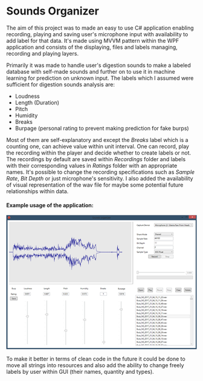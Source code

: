 # Sounds Organizer

The aim of this project was to made an easy to use C# application enabling recording, playing and saving user's microphone input with availability to add label for that data. It's made using MVVM pattern within the WPF application and consists of the displaying, files and labels managing, recording and playing layers. 

Primarily it was made to handle user's digestion sounds to make a labeled database with self-made sounds and further on to use it in machine learning for prediction on unknown input. The labels which I assumed were sufficient for digestion sounds analysis are:

* Loudness
* Length (Duration)
* Pitch
* Humidity
* Breaks
* Burpage (personal rating to prevent making prediction for fake burps)
  
Most of them are self-explanatory and except the *Breaks* label which is a counting one, can achieve value within unit interval. One can record, play the recording within the player and decide whether to create labels or not. The recordings by default are saved within *Recordings* folder and labels with their corresponding values in *Ratings* folder with an appropriate names. It's possible to change the recording specifications such as *Sample Rate*, *Bit Depth* or just microphone's sensitivity. I also added the availability of visual representation of the wav file for maybe some potential future relationships within data. 


#### Example usage of the application:

<p align="center">
  <img src="https://raw.githubusercontent.com/gdroguski/SoundsOrganizer/master/example.png">
</p>

To make it better in terms of clean code in the future it could be done to move all strings into resources and also add the ability to change freely labels by user within GUI (their names, quantity and types).
